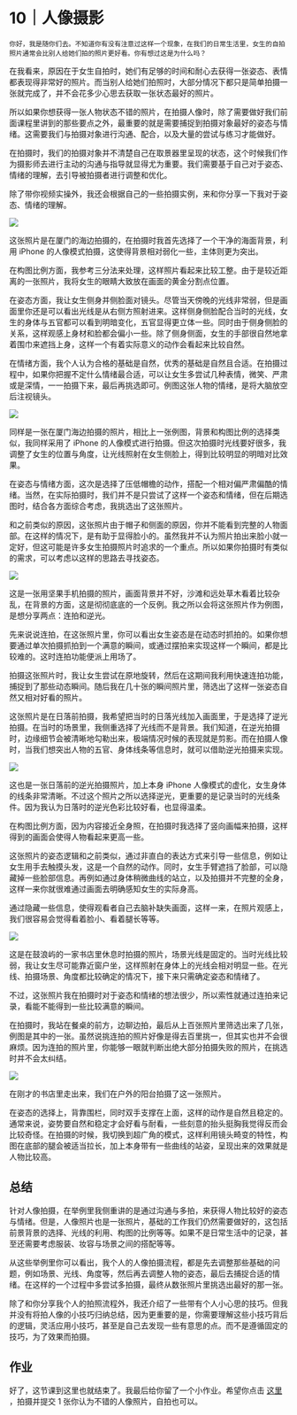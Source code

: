 # 10｜人像摄影

    你好，我是随你们去。不知道你有没有注意过这样一个现象，在我们的日常生活里，女生的自拍照片通常会比别人给她们拍的照片更好看。你有想过这是为什么吗？

在我看来，原因在于女生自拍时，她们有足够的时间和耐心去获得一张姿态、表情都表现得非常好的照片。而当别人给她们拍照时，大部分情况下都只是简单拍摄一张就完成了，并不会花多少心思去获取一张状态最好的照片。

所以如果你想获得一张人物状态不错的照片，在拍摄人像时，除了需要做好我们前面课程里讲到的那些要点之外，最重要的就是需要捕捉到拍摄对象最好的姿态与情绪。这需要我们与拍摄对象进行沟通、配合，以及大量的尝试与练习才能做好。

在拍摄时，我们的拍摄对象并不清楚自己在取景器里呈现的状态，这个时候我们作为摄影师去进行主动的沟通与指导就显得尤为重要。我们需要基于自己对于姿态、情绪的理解，去引导被拍摄者进行调整和优化。

除了带你视频实操外，我还会根据自己的一些拍摄实例，来和你分享一下我对于姿态、情绪的理解。

![](https://static001.geekbang.org/resource/image/83/09/83f9bdf6ae0a752edd93e7b5558b3109.jpeg)

这张照片是在厦门的海边拍摄的，在拍摄时我首先选择了一个干净的海面背景，利用 iPhone 的人像模式拍摄，这使得背景相对弱化一些，主体则更为突出。

在构图比例方面，我参考三分法来处理，这样照片看起来比较工整。由于是较近距离的一张照片，我将女生的眼睛大致放在画面的黄金分割点位置。

在姿态方面，我让女生侧身并侧脸面对镜头。尽管当天傍晚的光线非常弱，但是画面里你还是可以看出光线是从右侧方照射进来。这样侧身侧脸配合当时的光线，女生的身体与五官都可以看到明暗变化，五官显得更立体一些。同时由于侧身侧脸的关系，这样观感上身材和脸都会偏小一些。除了侧身侧面，女生的手部很自然地拿着围巾来遮挡上身，这样一个有着实际意义的动作会看起来比较自然。

在情绪方面，我个人认为合格的基础是自然，优秀的基础是自然且合适。在拍摄过程中，如果你把握不定什么情绪最合适，可以让女生多尝试几种表情，微笑、严肃或是深情，一一拍摄下来，最后再挑选即可。例图这张人物的情绪，是将大脑放空后注视镜头。

![](https://static001.geekbang.org/resource/image/2f/19/2fe06a0eb6a781b7e07f9845e1726519.jpeg)

同样是一张在厦门海边拍摄的照片，相比上一张例图，背景和构图比例的选择类似，我同样采用了 iPhone 的人像模式进行拍摄。但这次拍摄时光线要好很多，我调整了女生的位置与角度，让光线照射在女生侧脸上，得到比较明显的明暗对比效果。

在姿态与情绪方面，这次是选择了压低帽檐的动作，搭配一个相对偏严肃偏酷的情绪。当然，在实际拍摄时，我们并不是只尝试了这样一个姿态和情绪，但在后期选图时，结合各方面综合考虑，我挑选出了这张照片。

和之前类似的原因，这张照片由于帽子和侧面的原因，你并不能看到完整的人物面部。在这样的情况下，是有助于显得脸小的。虽然我并不认为照片拍出来脸小就一定好，但这可能是许多女生拍摄照片时追求的一个重点。所以如果你拍摄时有类似的需求，可以考虑以这样的思路去寻找姿态。

![](https://static001.geekbang.org/resource/image/17/f9/178650a16cd9ed45f438957b7e26a2f9.jpeg)

这是一张用坚果手机拍摄的照片，画面背景并不好，沙滩和远处草木看着比较杂乱，在背景的方面，这是彻彻底底的一个反例。我之所以会将这张照片作为例图，是想分享两点：连拍和逆光。

先来说说连拍，在这张照片里，你可以看出女生姿态是在动态时抓拍的。如果你想要通过单次拍摄抓拍到一个满意的瞬间，或通过摆拍来实现这样一个瞬间，都是比较难的。这时连拍功能便派上用场了。

拍摄这张照片时，我让女生尝试在原地旋转，然后在这期间我利用快速连拍功能，捕捉到了那些动态瞬间。随后我在几十张的瞬间照片里，筛选出了这样一张姿态自然又相对好看的照片。

这张照片是在日落前拍摄，我希望把当时的日落光线加入画面里，于是选择了逆光拍摄。在当时的场景里，我侧重选择了光线而不是背景。我们知道，在逆光拍摄时，边缘细节会被清晰地勾勒出来，极端情况时候的表现就是剪影。而在拍摄人像时，当我们想突出人物的五官、身体线条等信息时，就可以借助逆光拍摄来实现。

![](https://static001.geekbang.org/resource/image/c0/43/c01dc562f487af4a73c72a7b62909b43.jpeg)

这也是一张日落前的逆光拍摄照片，加上本身 iPhone 人像模式的虚化，女生身体的线条非常清晰。不过这个照片之所以选择逆光，更重要的是记录当时的光线条件。因为我认为日落时的逆光色彩比较好看，也显得温柔。

在构图比例方面，因为内容接近全身照，在拍摄时我选择了竖向画幅来拍摄，这样得到的画面会使得人物看起来更高一些。

这张照片的姿态逻辑和之前类似，通过非直白的表达方式来引导一些信息，例如让女生用手去触摸头发，这是一个自然的动作。同时，女生手臂遮挡了脸部，可以隐藏掉一些脸部信息。再例如通过身体稍微曲线的站立，以及拍摄并不完整的全身，这样一来你就很难通过画面去明确感知女生的实际身高。

通过隐藏一些信息，使得观看者自己去脑补缺失画面，这样一来，在照片观感上，我们很容易会觉得看着脸小、看着腿长等等。

![](https://static001.geekbang.org/resource/image/42/9f/42f56ccebfb99eee08e03b40842ba89f.jpg)

这是在鼓浪屿的一家书店里休息时拍摄的照片，场景光线是固定的。当时光线比较弱，我让女生尽可能靠近窗户坐，这样照射在身体上的光线会相对明显一些。在光线、拍摄场景、角度都比较确定的情况下，接下来只需确定姿态和情绪了。

不过，这张照片我在拍摄时对于姿态和情绪的想法很少，所以索性就通过连拍来记录，看能不能得到一些比较满意的瞬间。

在拍摄时，我站在餐桌的前方，边聊边拍，最后从上百张照片里筛选出来了几张，例图是其中的一张。虽然说挑连拍的照片好像是得去百里挑一，但其实也并不会很麻烦。因为连拍的照片里，你能够一眼就判断出绝大部分拍摄失败的照片，在挑选时并不会太纠结。

![](https://static001.geekbang.org/resource/image/56/f4/56b36173b571b7f80ee9f1dd09b421f4.jpg)

在刚才的书店里走出来，我们在户外的阳台拍摄了这一张照片。

在姿态的选择上，背靠围栏，同时双手支撑在上面，这样的动作是自然且稳定的。通常来说，姿势要自然和稳定才会好看与耐看，一些刻意的抬头挺胸我觉得反而会比较奇怪。在拍摄的时候，我切换到超广角的模式，这样利用镜头畸变的特性，构图在底部的腿会被适当拉长，加上本身带有一些曲线的站姿，呈现出来的效果就是人物比较高。

## 总结

针对人像拍摄，在举例里我侧重讲的是通过沟通与多拍，来获得人物比较好的姿态与情绪。但是，人像照片也是一张照片，基础的工作我们仍然需要做好的，这包括前景背景的选择、光线的利用、构图的比例等等。如果不是日常生活中的记录，甚至还需要考虑服装、妆容与场景之间的搭配等等。

从这些举例里你可以看出，我个人的人像拍摄流程，都是先去调整那些基础的问题，例如场景、光线、角度等，然后再去调整人物的姿态，最后去捕捉合适的情绪。在这样的一个过程中多尝试多拍摄，最终从数张照片里挑选出最好的那一张。

除了和你分享我个人的拍照流程外，我还介绍了一些带有个人小心思的技巧。但我并没有将拍人像的小技巧归纳总结，因为更重要的是，你需要理解这些小技巧背后的逻辑，灵活应用小技巧，甚至是自己去发现一些有意思的点。而不是遵循固定的技巧，为了效果而拍摄。

## 作业

好了，这节课到这里也就结束了。我最后给你留了一个小作业。希望你点击 [这里](time://hordeChannelDetail?channelId=29) ，拍摄并提交 1 张你认为不错的人像照片，自拍也可以。
    